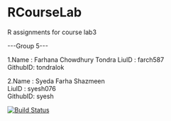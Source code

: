 # RCourseLab
R assignments for course lab3

---Group 5---

1.Name    : Farhana Chowdhury Tondra 
  LiuID   : farch587        
  GithubID: tondralok   
  
2.Name    : Syeda Farha Shazmeen     
  LiuID   : syesh076   
  GithubID: syesh  

[![Build Status](https://travis-ci.org/tondralok/RCourseLab.svg?branch=master)](https://travis-ci.org/tondralok/RCourseLab)
